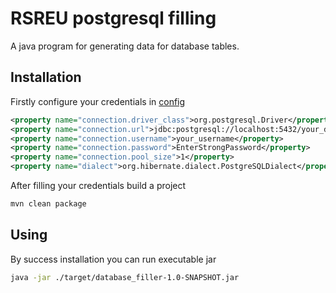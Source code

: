 # RSREU postgresql filling

A java program for generating data for database tables.

## Installation

Firstly configure your credentials in [config](./src/main/resources/hibernate.cfg.xml)

```xml
<property name="connection.driver_class">org.postgresql.Driver</property>
<property name="connection.url">jdbc:postgresql://localhost:5432/your_database</property>
<property name="connection.username">your_username</property>
<property name="connection.password">EnterStrongPassword</property>
<property name="connection.pool_size">1</property>
<property name="dialect">org.hibernate.dialect.PostgreSQLDialect</property>
```

After filling your credentials build a project

```bash
mvn clean package
```

## Using

By success installation you can run executable jar 

```bash
java -jar ./target/database_filler-1.0-SNAPSHOT.jar
```

